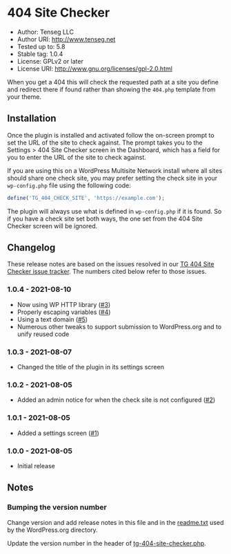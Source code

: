 # 404 Site Checker

* Author: Tenseg LLC
* Author URI: http://www.tenseg.net
* Tested up to: 5.8
* Stable tag: 1.0.4
* License: GPLv2 or later
* License URI: http://www.gnu.org/licenses/gpl-2.0.html

When you get a 404 this will check the requested path at a site you define and redirect there if found rather than showing the `404.php` template from your theme.

## Installation

Once the plugin is installed and activated follow the on-screen prompt to set the URL of the site to check against. The prompt takes you to the Settings > 404 Site Checker screen in the Dashboard, which has a field for you to enter the URL of the site to check against.

If you are using this on a WordPress Multisite Network install where all sites should share one check site, you may prefer setting the check site in your `wp-config.php` file using the following code:

```php
define('TG_404_CHECK_SITE', 'https://example.com');
```

The plugin will always use what is defined in `wp-config.php` if it is found. So if you have a check site set both ways, the one set from the 404 Site Checker screen will be ignored.

## Changelog

These release notes are based on the issues resolved in our [TG 404 Site Checker issue tracker](https://bitbucket.org/tenseg//tg-404-site-checker/issues?status=resolved&sort=-updated_on). The numbers cited below refer to those issues.

### 1.0.4 - 2021-08-10

* Now using WP HTTP library ([#3](https://bitbucket.org/tenseg/tg-404-site-checker/issues/3/using-curl-instead-of-http-api))
* Properly escaping variables ([#4](https://bitbucket.org/tenseg/tg-404-site-checker/issues/4/variables-and-options-must-be-escaped-when))
* Using a text domain ([#5](https://bitbucket.org/tenseg/tg-404-site-checker/issues/5/plugin-permalink-does-not-match-text))
* Numerous other tweaks to support submission to WordPress.org and to unify reused code
### 1.0.3 - 2021-08-07

* Changed the title of the plugin in its settings screen
### 1.0.2 - 2021-08-05

* Added an admin notice for when the check site is not configured ([#2](https://bitbucket.org/tenseg/tg-404-site-checker/issues/2/inactive-warning))
### 1.0.1 - 2021-08-05

* Added a settings screen ([#1](https://bitbucket.org/tenseg/tg-404-site-checker/issues/1/configuration-page))

### 1.0.0 - 2021-08-05

* Initial release

## Notes

### Bumping the version number

Change version and add release notes in this file and in the [readme.txt](readme.txt) used by the WordPress.org directory.

Update the version number in the header of [tg-404-site-checker.php](tg-404-site-checker.php).